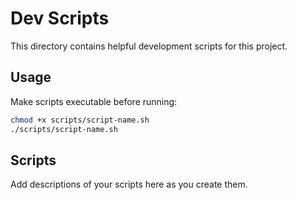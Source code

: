 # Dev Scripts

This directory contains helpful development scripts for this project.

## Usage

Make scripts executable before running:
```bash
chmod +x scripts/script-name.sh
./scripts/script-name.sh
```

## Scripts

Add descriptions of your scripts here as you create them.
